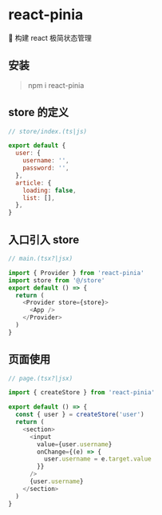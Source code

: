 # react-pinia

🍍 构建 react 极简状态管理

## 安装

> npm i react-pinia

## store 的定义

```js
// store/index.(ts|js)

export default {
  user: {
    username: '',
    password: '',
  },
  article: {
    loading: false,
    list: [],
  },
}
```

## 入口引入 store

```js
// main.(tsx?|jsx)

import { Provider } from 'react-pinia'
import store from '@/store'
export default () => {
  return (
    <Provider store={store}>
      <App />
    </Provider>
  )
}
```

## 页面使用

```js
// page.(tsx?|jsx)

import { createStore } from 'react-pinia'

export default () => {
  const { user } = createStore('user')
  return (
    <section>
      <input
        value={user.username}
        onChange={(e) => {
          user.username = e.target.value
        }}
      />
      {user.username}
    </section>
  )
}
```
